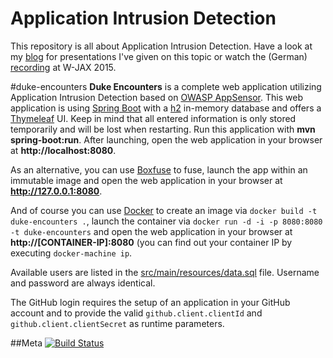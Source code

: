 Application Intrusion Detection
============
This repository is all about Application Intrusion Detection. Have a look at my [blog](http://events.dominikschadow.de) for presentations I've given on this topic or watch the (German) [recording](https://jaxenter.de/web-app-security-43952) at W-JAX 2015.

#duke-encounters
**Duke Encounters** is a complete web application utilizing Application Intrusion Detection based on [OWASP AppSensor](http://appsensor.org). 
This web application is using [Spring Boot](http://projects.spring.io/spring-boot) with a [h2](http://www.h2database.com) in-memory database 
and offers a [Thymeleaf](http://www.thymeleaf.org) UI. Keep in mind that all entered information is only stored temporarily and will be lost 
when restarting. Run this application with **mvn spring-boot:run**. After launching, open the web application in your browser at **http://localhost:8080**.

As an alternative, you can use [Boxfuse](https://boxfuse.com) to fuse, launch the app within an immutable image and open the web application 
in your browser at **http://127.0.0.1:8080**.

And of course you can use [Docker](https://www.docker.com) to create an image via `docker build -t duke-encounters .`, launch the container 
via `docker run -d -i -p 8080:8080 -t duke-encounters` and open the web application in your browser at **http://[CONTAINER-IP]:8080** (you 
can find out your container IP by executing `docker-machine ip`.

Available users are listed in the [src/main/resources/data.sql](https://github.com/dschadow/ApplicationIntrusionDetection/blob/master/duke-encounters/src/main/resources/data.sql) 
file. Username and password are always identical.

The GitHub login requires the setup of an application in your GitHub account and to provide the valid `github.client.clientId` and `github.client.clientSecret` 
as runtime parameters.

##Meta
[![Build Status](https://travis-ci.org/dschadow/ApplicationIntrusionDetection.svg)](https://travis-ci.org/dschadow/ApplicationIntrusionDetection)
